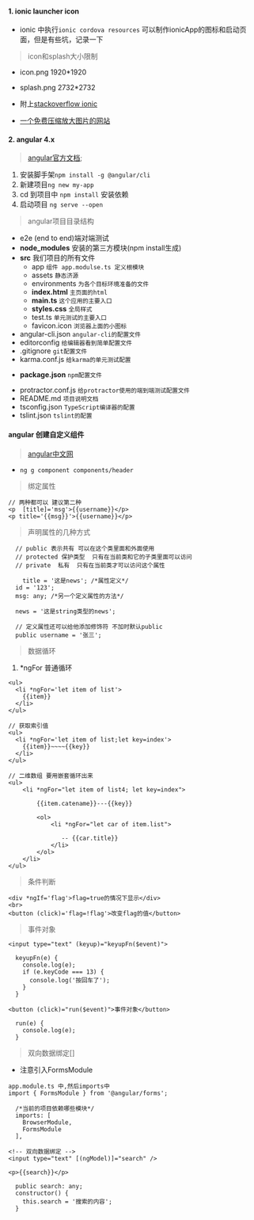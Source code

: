 #### 1. ionic launcher icon

* ionic 中执行`ionic cordova resources` 可以制作ionicApp的图标和启动页面，但是有些坑，记录一下

> icon和splash大小限制

* icon.png  1920\*1920 
* splash.png 2732\*2732

* 附上[stackoverflow ionic  
  ](https://stackoverflow.com/questions/29013825/ionic-splash-screen-error-unable-to-read-uploaded-image/31399846)

* [一个免费压缩放大图片的网站](http://www.yasuotu.com/)

#### 2. angular 4.x

> [angular官方文档](https://angular.io/guide/quickstart);

1. 安装脚手架`npm install -g @angular/cli`
2. 新建项目`ng new my-app`
3. cd 到项目中 `npm install` 安装依赖
4. 启动项目 `ng serve --open`

> angular项目目录结构

* e2e \(end to end\)端对端测试
* **node\_modules** 安装的第三方模块\(npm install生成\)
* **src** 我们项目的所有文件
  * app  `组件 app.modulse.ts 定义根模块`
  * assets `静态济源`
  * environments `为各个目标环境准备的文件`
  * **index.html** `主页面的html`
  * **main.ts** `这个应用的主要入口`
  * **styles.css** `全局样式`
  * test.ts `单元测试的主要入口`
  - favicon.icon `浏览器上面的小图标`
* angular-cli.json  `angular-cli的配置文件`
* editorconfig `给编辑器看到简单配置文件`
* .gitignore `git配置文件`
* karma.conf.js `给karma的单元测试配置`
- **package.json** `npm配置文件`
* protractor.conf.js `给protractor使用的端到端测试配置文件`
* README.md `项目说明文档`
* tsconfig.json `TypeScript编译器的配置`
* tslint.json `tslint的配置`

#### angular 创建自定义组件
> [angular中文网](https://www.angular.cn/guide/quickstart)

- `ng g component components/header`

> 绑定属性

```
// 两种都可以 建议第二种
<p  [title]='msg'>{{username}}</p>
<p title='{{msg}}'>{{username}}</p>

```
> 声明属性的几种方式

```
  // public 表示共有 可以在这个类里面和外面使用
  // protected 保护类型  只有在当前类和它的子类里面可以访问
  // private  私有  只有在当前类才可以访问这个属性
  
    title = '这是news'; /*属性定义*/
  id = '123';
  msg: any; /*另一个定义属性的方法*/

  news = '这是string类型的news';

  // 定义属性还可以给他添加修饰符 不加时默认public
  public username = '张三';

```

> 数据循环

1. *ngFor 普通循环

```
<ul>
  <li *ngFor='let item of list'>
    {{item}}
  </li>
</ul>
```
```
// 获取索引值
<ul>
  <li *ngFor='let item of list;let key=index'>
    {{item}}~~~~{{key}}
  </li>
</ul>

// 二维数组 要用嵌套循环出来
<ul>
    <li *ngFor="let item of list4; let key=index">

        {{item.catename}}---{{key}}

        <ol>
            <li *ngFor="let car of item.list">

               -- {{car.title}}
            </li>
        </ol>
    </li>
</ul>
```

> 条件判断

```
<div *ngIf='flag'>flag=true的情况下显示</div>
<br>
<button (click)='flag=!flag'>改变flag的值</button>
```
> 事件对象

```
<input type="text" (keyup)="keyupFn($event)">

  keyupFn(e) {
    console.log(e);
    if (e.keyCode === 13) {
      console.log('按回车了');
    }
  }

<button (click)="run($event)">事件对象</button>

  run(e) {
    console.log(e);
  }
```

> 双向数据绑定[]

- 注意引入FormsModule
```
app.module.ts 中,然后imports中
import { FormsModule } from '@angular/forms';

  /*当前的项目依赖哪些模块*/
  imports: [
    BrowserModule,
    FormsModule
  ],
```

```
<!-- 双向数据绑定 -->
<input type="text" [(ngModel)]="search" />

<p>{{search}}</p>

  public search: any;
  constructor() {
    this.search = '搜索的内容';
  }

```